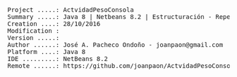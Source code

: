 <pre>

Project .....: ActvidadPesoConsola
Summary .....: Java 8 | Netbeans 8.2 | Estructuración - Repetición #16
Creation ....: 28/10/2016
Modification : 
Version .....: 
Author ......: José A. Pacheco Ondoño - joanpaon@gmail.com
Platform ....: Java 8
IDE .........: NetBeans 8.2
Remote ......: https://github.com/joanpaon/ActvidadPesoConsola.git

</pre>
